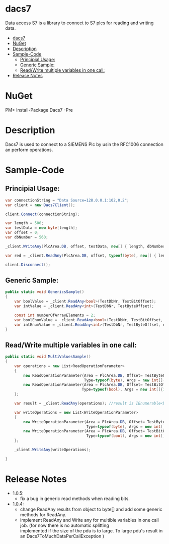 # dacs7

Data access S7 is a library to connect to S7 plcs for reading and writing data.

<!-- TOC -->

- [dacs7](#dacs7)
- [NuGet](#nuget)
- [Description](#description)
- [Sample-Code](#sample-code)
	- [Principial Usage:](#principial-usage)
	- [Generic Sample:](#generic-sample)
	- [Read/Write multiple variables in one call:](#readwrite-multiple-variables-in-one-call)
- [Release Notes](#release-notes)

<!-- /TOC -->


# NuGet
PM>  Install-Package Dacs7 -Pre 

# Description


Dacs7 is used to connect to a SIEMENS Plc by usin the RFC1006 connection an perform operations.

# Sample-Code


## Principial Usage:

```cs
var connectionString = "Data Source=128.0.0.1:102,0,2";
var client = new Dacs7Client();

client.Connect(connectionString);

var length = 500;
var testData = new byte[length];
var offset = 0;
var dbNumber = 560;

_client.WriteAny(PlcArea.DB, offset, testData, new[] { length, dbNumber });

var red = _client.ReadAny(PlcArea.DB, offset, typeof(byte), new[] { length, dbNumber }) as byte[];

client.Disconnect();
```


## Generic Sample:

```cs
public static void GenericsSample()
{
    var boolValue = _client.ReadAny<bool>(TestDbNr, TestBitOffset);
    var intValue = _client.ReadAny<int>(TestDbNr, TestByteOffset);

    const int numberOfArrayElements = 2;
    var boolEnumValue = _client.ReadAny<bool>(TestDbNr, TestBitOffset, numberOfArrayElements);
    var intEnumValue = _client.ReadAny<int>(TestDbNr, TestByteOffset, numberOfArrayElements);
}
```

## Read/Write multiple variables in one call:

```cs
public static void MultiValuesSample()
{
    var operations = new List<ReadOperationParameter>
    {
        new ReadOperationParameter{Area = PlcArea.DB, Offset= TestByteOffset, 
                                   Type=typeof(byte), Args = new int[]{1, TestDbNr}},
        new ReadOperationParameter{Area = PlcArea.DB, Offset= TestBitOffset, 
                                  Type=typeof(bool), Args = new int[]{1, TestDbNr}}
    };

    var result = _client.ReadAny(operations); //result is IEnumerable<byte[]>

    var writeOperations = new List<WriteOperationParameter>
    {
        new WriteOperationParameter{Area = PlcArea.DB, Offset= TestByteOffset, 
                                    Type=typeof(byte), Args = new int[]{1, TestDbNr}, Data = (byte)0x05},
        new WriteOperationParameter{Area = PlcArea.DB, Offset= TestBitOffset, 
                                    Type=typeof(bool), Args = new int[]{1, TestDbNr}, Data = true}
    };

    _client.WriteAny(writeOperations);

}
```


# Release Notes
* 1.0.5:
    * fix a bug in generic read methods when reading bits.
* 1.0.4:  
    * change ReadAny results from object to byte[] and add some generic methods for ReadAny.
    * implement ReadAny and Write any for multible variables in one call job. (for now there is no automatic splitting        
     implemented if the size of the pdu is to large. To large pdu's result in an Dacs7ToMuchDataPerCallException )
